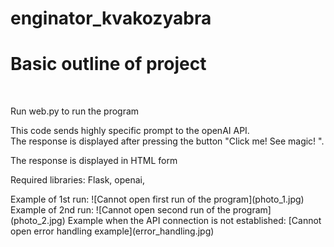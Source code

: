 # enginator_kvakozyabra
<h1>Basic outline of project</h1>
<br>
<p> Run web.py to run the program </p>
<p>This code sends highly specific prompt to the openAI API. <br> The response is displayed after pressing the button "Click me! See magic! ".<br> </p>
<p>The response is displayed in HTML form</p>
<p>Required libraries: Flask, openai, </p>
Example of 1st run: ![Cannot open first run of the program](photo_1.jpg)
Example of 2nd run: ![Cannot open second run of the program](photo_2.jpg)
Example when the API connection is not established: [Cannot open error handling example](error_handling.jpg)
